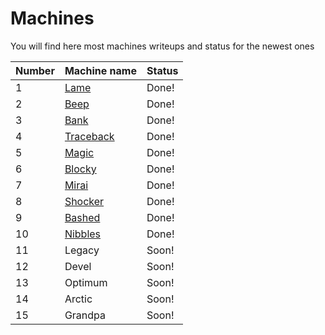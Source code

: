 # Machines
You will find here most machines writeups and status for the newest ones

Number| Machine name | Status
------| ------------ | -------------
1 | [Lame](https://github.com/electronicbots/HackTheBox/tree/master/Machines/Lame "title") | Done!
2 | [Beep](https://github.com/electronicbots/HackTheBox/tree/master/Machines/Beep "title") | Done!
3 | [Bank](https://github.com/electronicbots/HackTheBox/tree/master/Machines/Bank "title") | Done!
4 | [Traceback](https://github.com/electronicbots/HackTheBox/tree/master/Machines/Traceback "title") | Done!
5 | [Magic](https://github.com/electronicbots/HackTheBox/tree/master/Machines/Magic "title") | Done!
6 | [Blocky](https://github.com/electronicbots/HackTheBox/tree/master/Machines/Blocky "title") | Done!
7 | [Mirai](https://github.com/electronicbots/HackTheBox/tree/master/Machines/Mirai "title") | Done!
8 | [Shocker](https://github.com/electronicbots/HackTheBox/tree/master/Machines/Shocker "title") | Done!
9 | [Bashed](https://github.com/electronicbots/HackTheBox/tree/master/Machines/Bashed "title")  | Done!
10 | [Nibbles](https://github.com/electronicbots/HackTheBox/tree/master/Machines/Nibbles "title") | Done!
11 | Legacy | Soon!
12 | Devel | Soon!
13 | Optimum | Soon!
14 | Arctic | Soon!
15 | Grandpa | Soon!
